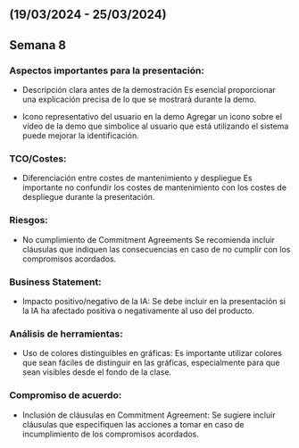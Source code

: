 ## (19/03/2024 - 25/03/2024)
## Semana 8

### Aspectos importantes para la presentación:

- Descripción clara antes de la demostración Es esencial proporcionar una explicación precisa de lo que se mostrará durante la demo.

- Icono representativo del usuario en la demo Agregar un icono sobre el vídeo de la demo que simbolice al usuario que está utilizando el sistema puede mejorar la identificación.

### TCO/Costes:

- Diferenciación entre costes de mantenimiento y despliegue Es importante no confundir los costes de mantenimiento con los costes de despliegue durante la presentación.

### Riesgos:

- No cumplimiento de Commitment Agreements Se recomienda incluir cláusulas que indiquen las consecuencias en caso de no cumplir con los compromisos acordados.

### Business Statement:

- Impacto positivo/negativo de la IA: Se debe incluir en la presentación si la IA ha afectado positiva o negativamente al uso del producto.

### Análisis de herramientas:

- Uso de colores distinguibles en gráficas: Es importante utilizar colores que sean fáciles de distinguir en las gráficas, especialmente para que sean visibles desde el fondo de la clase.

### Compromiso de acuerdo:

- Inclusión de cláusulas en Commitment Agreement: Se sugiere incluir cláusulas que especifiquen las acciones a tomar en caso de incumplimiento de los compromisos acordados.
